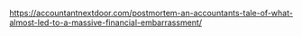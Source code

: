 https://accountantnextdoor.com/postmortem-an-accountants-tale-of-what-almost-led-to-a-massive-financial-embarrassment/
